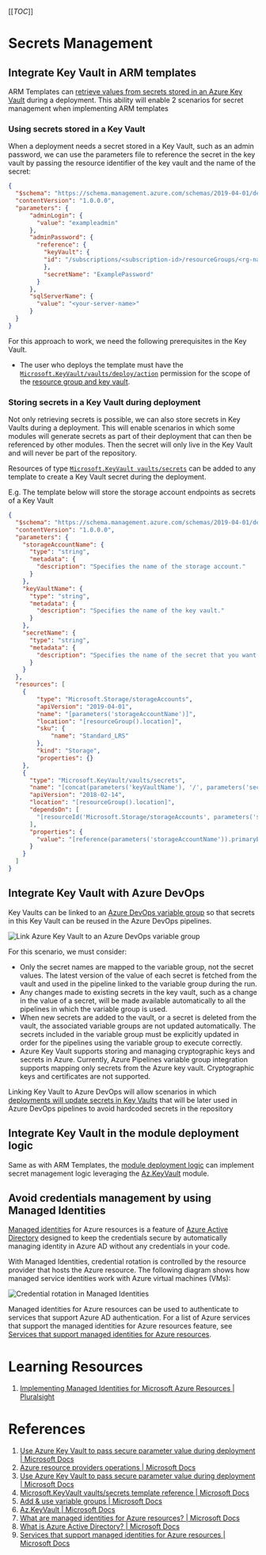 [[_TOC_]]

# Secrets Management

## Integrate Key Vault in ARM templates

ARM Templates can [retrieve values from secrets stored in an Azure Key Vault](https://docs.microsoft.com/en-us/azure/azure-resource-manager/resource-manager-keyvault-parameter) during a deployment. This ability will enable 2 scenarios for secret management when implementing ARM templates

### Using secrets stored in a Key Vault

When a deployment needs a secret stored in a Key Vault, such as an admin password, we can use the parameters file to reference the secret in the key vault by passing the resource identifier of the key vault and the name of the secret:

```json
{
  "$schema": "https://schema.management.azure.com/schemas/2019-04-01/deploymentParameters.json#",
  "contentVersion": "1.0.0.0",
  "parameters": {
      "adminLogin": {
        "value": "exampleadmin"
      },
      "adminPassword": {
        "reference": {
          "keyVault": {
          "id": "/subscriptions/<subscription-id>/resourceGroups/<rg-name>/providers/Microsoft.KeyVault/vaults/<vault-name>"
          },
          "secretName": "ExamplePassword"
        }
      },
      "sqlServerName": {
        "value": "<your-server-name>"
      }
  }
}
```

For this approach to work, we need the following prerequisites in the Key Vault.
- The user who deploys the template must have the [`Microsoft.KeyVault/vaults/deploy/action`](https://docs.microsoft.com/en-us/azure/role-based-access-control/resource-provider-operations#microsoftkeyvault) permission for the scope of the [resource group and key vault](https://docs.microsoft.com/en-us/azure/azure-resource-manager/templates/key-vault-parameter?tabs=azure-cli#grant-access-to-the-secrets).

### Storing secrets in a Key Vault during deployment

Not only retrieving secrets is possible, we can also store secrets in Key Vaults during a deployment. This will enable scenarios in which some modules will generate secrets as part of their deployment that can then be referenced by other modules. Then the secret will only live in the Key Vault and will never be part of the repository.

Resources of type [`Microsoft.KeyVault vaults/secrets`](https://docs.microsoft.com/en-us/azure/templates/microsoft.keyvault/vaults/secrets) can be added to any template to create a Key Vault secret during the deployment.

E.g. The template below will store the storage account endpoints as secrets of a Key Vault

```json
{
  "$schema": "https://schema.management.azure.com/schemas/2019-04-01/deploymentTemplate.json#",
  "contentVersion": "1.0.0.0",
  "parameters": {
    "storageAccountName": {
      "type": "string",
      "metadata": {
        "description": "Specifies the name of the storage account."
      }
    },
    "keyVaultName": {
      "type": "string",
      "metadata": {
        "description": "Specifies the name of the key vault."
      }
    },
    "secretName": {
      "type": "string",
      "metadata": {
        "description": "Specifies the name of the secret that you want to create."
      }
    }
  },
  "resources": [
    {
        "type": "Microsoft.Storage/storageAccounts",
        "apiVersion": "2019-04-01",
        "name": "[parameters('storageAccountName')]",
        "location": "[resourceGroup().location]",
        "sku": {
            "name": "Standard_LRS"
        },
        "kind": "Storage",
        "properties": {}
    },
    {
      "type": "Microsoft.KeyVault/vaults/secrets",
      "name": "[concat(parameters('keyVaultName'), '/', parameters('secretName'))]",
      "apiVersion": "2018-02-14",
      "location": "[resourceGroup().location]",
      "dependsOn": [
        "[resourceId('Microsoft.Storage/storageAccounts', parameters('storageAccountName'))]"
      ],
      "properties": {
        "value": "[reference(parameters('storageAccountName')).primaryEndpoints.blob]"
      }
    }
  ]
}
```

## Integrate Key Vault with Azure DevOps

Key Vaults can be linked to an [Azure DevOps variable group](https://docs.microsoft.com/en-us/azure/devops/pipelines/library/variable-groups) so that secrets in this Key Vault can be reused in the Azure DevOps pipelines.

![Link Azure Key Vault to an Azure DevOps variable group](/.attachments/images/Learning-resources/Infrastructure-as-Code/link-azure-key-vault-variable-group.png)

For this scenario, we must consider:

- Only the secret names are mapped to the variable group, not the secret values. The latest version of the value of each secret is fetched from the vault and used in the pipeline linked to the variable group during the run.
- Any changes made to existing secrets in the key vault, such as a change in the value of a secret, will be made available automatically to all the pipelines in which the variable group is used.
- When new secrets are added to the vault, or a secret is deleted from the vault, the associated variable groups are not updated automatically. The secrets included in the variable group must be explicitly updated in order for the pipelines using the variable group to execute correctly.
- Azure Key Vault supports storing and managing cryptographic keys and secrets in Azure. Currently, Azure Pipelines variable group integration supports mapping only secrets from the Azure key vault. Cryptographic keys and certificates are not supported.

Linking Key Vault to Azure DevOps will allow scenarios in which [deployments will update secrets in Key Vaults](#storing-secrets-in-a-key-vault-during-deployment) that will be later used in Azure DevOps pipelines to avoid hardcoded secrets in the repository

## Integrate Key Vault in the module deployment logic

Same as with ARM Templates, the [module deployment logic](/Certified-Components/Design-principles.md) can implement secret management logic leveraging the [Az.KeyVault](https://docs.microsoft.com/en-us/powershell/module/Az.KeyVault/) module.

## Avoid credentials management by using Managed Identities

[Managed identities](https://docs.microsoft.com/en-us/azure/active-directory/managed-identities-azure-resources/overview) for Azure resources is a feature of [Azure Active Directory](https://docs.microsoft.com/en-us/azure/active-directory/fundamentals/active-directory-whatis) designed to keep the credentials secure by automatically managing identity in Azure AD without any credentials in your code.

With Managed Identities, credential rotation is controlled by the resource provider that hosts the Azure resource. The following diagram shows how managed service identities work with Azure virtual machines (VMs):

![Credential rotation in Managed Identities](/.attachments/images/Learning-resources/Infrastructure-as-Code/managed-identity-credential-rotation.png)

Managed identities for Azure resources can be used to authenticate to services that support Azure AD authentication. For a list of Azure services that support the managed identities for Azure resources feature, see [Services that support managed identities for Azure resources](https://docs.microsoft.com/en-us/azure/active-directory/managed-identities-azure-resources/services-support-managed-identities).

# Learning Resources

1. [Implementing Managed Identities for Microsoft Azure Resources | Pluralsight](https://www.pluralsight.com/courses/microsoft-azure-resources-managed-identities-implementing)

# References

1. [Use Azure Key Vault to pass secure parameter value during deployment | Microsoft Docs](https://docs.microsoft.com/en-us/azure/azure-resource-manager/templates/key-vault-parameter?tabs=azure-cli)
2. [Azure resource providers operations | Microsoft Docs](https://docs.microsoft.com/en-us/azure/role-based-access-control/resource-provider-operations)
3. [Use Azure Key Vault to pass secure parameter value during deployment | Microsoft Docs](https://docs.microsoft.com/en-us/azure/azure-resource-manager/templates/key-vault-parameter?tabs=azure-cli)
4. [Microsoft.KeyVault vaults/secrets template reference | Microsoft Docs](https://docs.microsoft.com/en-us/azure/templates/microsoft.keyvault/vaults/secrets)
5. [Add & use variable groups | Microsoft Docs](https://docs.microsoft.com/en-us/azure/devops/pipelines/library/variable-groups?view=azure-devops&tabs=yaml)
6. [Az.KeyVault | Microsoft Docs](https://docs.microsoft.com/en-us/powershell/module/Az.KeyVault/?view=azps-4.4.0)
7. [What are managed identities for Azure resources? | Microsoft Docs](https://docs.microsoft.com/en-us/azure/active-directory/managed-identities-azure-resources/overview)
8. [What is Azure Active Directory? | Microsoft Docs](https://docs.microsoft.com/en-us/azure/active-directory/fundamentals/active-directory-whatis)
9. [Services that support managed identities for Azure resources | Microsoft Docs](https://docs.microsoft.com/en-us/azure/active-directory/managed-identities-azure-resources/services-support-managed-identities)